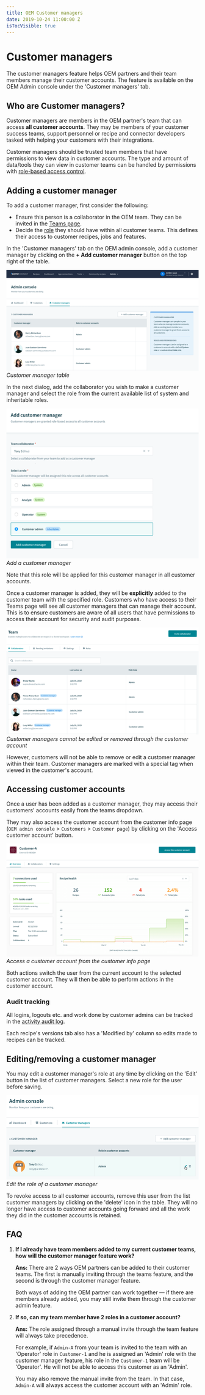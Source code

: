 ```yaml
---
title: OEM Customer managers
date: 2019-10-24 11:00:00 Z
isTocVisible: true
---
```


# Customer managers

The customer managers feature helps OEM partners and their team members manage their customer accounts. The feature is available on the OEM Admin console under the 'Customer managers' tab.

## Who are Customer managers?

Customer managers are members in the OEM partner's team that can access **all customer accounts**. They may be members of your customer success teams, support personnel or recipe and connector developers tasked with helping your customers with their integrations.

Customer managers should be trusted team members that have permissions to view data in customer accounts. The type and amount of data/tools they can view in customer teams can be handled by permissions with [role-based access control](/user-accounts-and-teams/team-collaboration.md#team-roles).

## Adding a customer manager

To add a customer manager, first consider the following:

- Ensure this person is a collaborator in the OEM team. They can be invited in the [Teams page](https://www.workato.com/members).
- Decide the [role](/user-accounts-and-teams/team-collaboration.md#team-roles) they should have within all customer teams. This defines their access to customer recipes, jobs and features.

In the 'Customer managers' tab on the OEM admin console, add a customer manager by clicking on the **+ Add customer manager** button on the top right of the table.

![Customer managers](/assets/images/oem/customer-manager.png)
*Customer manager table*

In the next dialog, add the collaborator you wish to make a customer manager and select the role from the current available list of system and inheritable roles.

![Customer managers](/assets/images/oem/customer-manager-add.png)
*Add a customer manager*

Note that this role will be applied for this customer manager in all customer accounts.

Once a customer manager is added, they will be **explicitly** added to the customer team with the specified role. Customers who have access to their Teams page will see all customer managers that can manage their account. This is to ensure customers are aware of all users that have permissions to access their account for security and audit purposes.

![Customer managers tag](/assets/images/oem/customer-manager-tag.png)
*Customer managers cannot be edited or removed through the customer account*

However, customers will not be able to remove or edit a customer manager within their team. Customer managers are marked with a special tag when viewed in the customer's account.

## Accessing customer accounts

Once a user has been added as a customer manager, they may access their customers' accounts easily from the teams dropdown.

They may also access the customer account from the customer info page (`OEM admin console` > `Customers` > `Customer page`) by clicking on the 'Access customer account' button.

![Customer managers](/assets/images/oem/customer-info-access.png)
*Access a customer account from the customer info page*

Both actions switch the user from the current account to the selected customer account. They will then be able to perform actions in the customer account.

### Audit tracking

All logins, logouts etc. and work done by customer admins can be tracked in the [activity audit log](/features/activity-audit-log.md).

Each recipe's versions tab also has a 'Modified by' column so edits made to recipes can be tracked.


## Editing/removing a customer manager

You may edit a customer manager's role at any time by clicking on the 'Edit' button in the list of customer managers. Select a new role for the user before saving.

![Customer managers edit](/assets/images/oem/customer-manager-edit.png)
*Edit the role of a customer manager*

To revoke access to all customer accounts, remove this user from the list customer managers by clicking on the 'delete' icon in the table. They will no longer have access to customer accounts going forward and all the work they did in the customer accounts is retained.

## FAQ

1. **If I already have team members added to my current customer teams, how will the customer manager feature work?**

    **Ans:** There are 2 ways OEM partners can be added to their customer teams. The first is manually inviting through the teams feature, and the second is through the customer manager feature.

    Both ways of adding the OEM partner can work together — if there are members already added, you may still invite them through the customer admin feature.

2. **If so, can my team member have 2 roles in a customer account?**

    **Ans:** The role assigned through a manual invite through the team feature will always take precedence.

    For example, if `Admin-A` from your team is invited to the team with an 'Operator' role in `Customer-1` and he is assigned an 'Admin' role with the customer manager feature, his role in the `Customer-1` team will be 'Operator'. He will not be able to access this customer as an 'Admin'.

    You may also remove the manual invite from the team. In that case, `Admin-A` will always access the customer account with an 'Admin' role.
